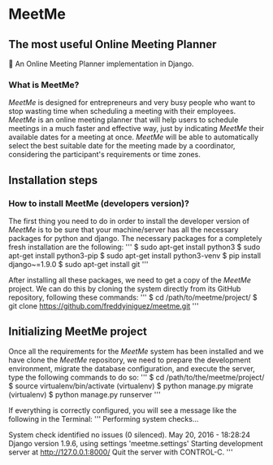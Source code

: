 # MeetMe
## The most useful Online Meeting Planner
:date: An Online Meeting Planner implementation in Django.

### What is MeetMe?
*MeetMe* is designed for entrepreneurs and very busy people who want to stop wasting time when scheduling a meeting with their employees. *MeetMe* is an online meeting planner that will help users to schedule meetings in a much faster and effective way, just by indicating *MeetMe* their available dates for a meeting at once. *MeetMe* will be able to automatically select the best suitable date for the meeting made by a coordinator, considering the participant's requirements or time zones.

## Installation steps
### How to install MeetMe (developers version)?
The first thing you need to do in order to install the developer version of *MeetMe* is to be sure that your machine/server has all the necessary packages for python and django. The necessary packages for a completely fresh installation are the following:
'''
$ sudo apt-get install python3
$ sudo apt-get install python3-pip
$ sudo apt-get install python3-venv
$ pip install django~=1.9.0
$ sudo apt-get install git
'''

After installing all these packages, we need to get a copy of the *MeetMe* project. We can do this by cloning the system directly from its GitHub repository, following these commands:
'''
$ cd /path/to/meetme/project/
$ git clone https://github.com/freddyiniguez/meetme.git
'''

## Initializing MeetMe project
Once all the requirements for the *MeetMe* system has been installed and we have clone the *MeetMe* repository, we need to prepare the development environment, migrate the database configuration, and execute the server, type the following commands to do so:
'''
$ cd /path/to/the/meetme/project/
$ source virtualenv/bin/activate
(virtualenv) $ python manage.py migrate
(virtualenv) $ python manage.py runserver
'''

If everything is correctly configured, you will see a message like the following in the Terminal:
'''
Performing system checks...

System check identified no issues (0 silenced).
May 20, 2016 - 18:28:24
Django version 1.9.6, using settings 'meetme.settings'
Starting development server at http://127.0.0.1:8000/
Quit the server with CONTROL-C.
'''
